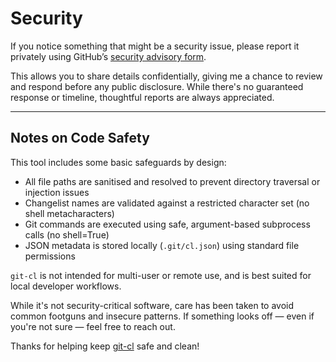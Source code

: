 # Security

If you notice something that might be a security issue, please report it privately using GitHub’s [security advisory form](../../security/advisories/new).

This allows you to share details confidentially, giving me a chance to review and respond before any public disclosure. While there's no guaranteed response or timeline, thoughtful reports are always appreciated.

---

## Notes on Code Safety

This tool includes some basic safeguards by design:

- All file paths are sanitised and resolved to prevent directory traversal or injection issues
- Changelist names are validated against a restricted character set (no shell metacharacters)
- Git commands are executed using safe, argument-based subprocess calls (no shell=True)
- JSON metadata is stored locally (`.git/cl.json`) using standard file permissions

`git-cl` is not intended for multi-user or remote use, and is best suited for local developer workflows.

While it's not security-critical software, care has been taken to avoid common footguns and insecure patterns. If something looks off — even if you're not sure — feel free to reach out.

Thanks for helping keep [git-cl](https://github.com/BHFock/git-cl) safe and clean!
